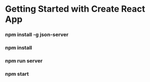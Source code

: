 # Getting Started with Create React App

### npm install -g json-server

### npm install

### npm run server

### npm start
